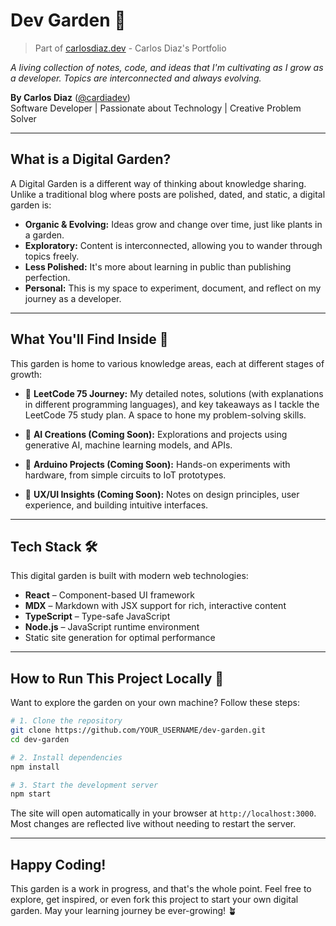 # Dev Garden 🌱

> Part of [carlosdiaz.dev](https://carlosdiaz.dev) - Carlos Diaz's Portfolio

_A living collection of notes, code, and ideas that I'm cultivating as I grow as a developer. Topics are interconnected and always evolving._

**By Carlos Diaz** ([@cardiadev](https://github.com/cardiadev))  
Software Developer | Passionate about Technology | Creative Problem Solver

---

## What is a Digital Garden?

A Digital Garden is a different way of thinking about knowledge sharing. Unlike a traditional blog where posts are polished, dated, and static, a digital garden is:

- **Organic & Evolving:** Ideas grow and change over time, just like plants in a garden.
- **Exploratory:** Content is interconnected, allowing you to wander through topics freely.
- **Less Polished:** It's more about learning in public than publishing perfection.
- **Personal:** This is my space to experiment, document, and reflect on my journey as a developer.

---

## What You'll Find Inside 🌳

This garden is home to various knowledge areas, each at different stages of growth:

- 🌿 **LeetCode 75 Journey:** My detailed notes, solutions (with explanations in different programming languages), and key takeaways as I tackle the LeetCode 75 study plan. A space to hone my problem-solving skills.

- 🤖 **AI Creations (Coming Soon):** Explorations and projects using generative AI, machine learning models, and APIs.

- 🔌 **Arduino Projects (Coming Soon):** Hands-on experiments with hardware, from simple circuits to IoT prototypes.

- 🎨 **UX/UI Insights (Coming Soon):** Notes on design principles, user experience, and building intuitive interfaces.

---

## Tech Stack 🛠️

This digital garden is built with modern web technologies:

- **React** – Component-based UI framework
- **MDX** – Markdown with JSX support for rich, interactive content
- **TypeScript** – Type-safe JavaScript
- **Node.js** – JavaScript runtime environment
- Static site generation for optimal performance

---

## How to Run This Project Locally 🚀

Want to explore the garden on your own machine? Follow these steps:

```bash
# 1. Clone the repository
git clone https://github.com/YOUR_USERNAME/dev-garden.git
cd dev-garden

# 2. Install dependencies
npm install

# 3. Start the development server
npm start
```

The site will open automatically in your browser at `http://localhost:3000`. Most changes are reflected live without needing to restart the server.

---

## Happy Coding! 

This garden is a work in progress, and that's the whole point. Feel free to explore, get inspired, or even fork this project to start your own digital garden. May your learning journey be ever-growing! 🪴
